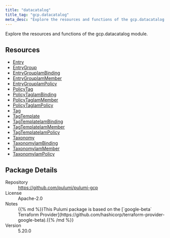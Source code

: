 ```yaml
---
title: "datacatalog"
title_tag: "gcp.datacatalog"
meta_desc: "Explore the resources and functions of the gcp.datacatalog module."
---
```


<!-- WARNING: this file was generated by Pulumi Docs Generator. -->
<!-- Do not edit by hand unless you're certain you know what you are doing! -->

Explore the resources and functions of the gcp.datacatalog module.

<h2 id="resources">Resources</h2>
<ul class="api">
    <li><a href="entry" title="Entry"><span class="symbol resource"></span>Entry</a></li>
    <li><a href="entrygroup" title="EntryGroup"><span class="symbol resource"></span>EntryGroup</a></li>
    <li><a href="entrygroupiambinding" title="EntryGroupIamBinding"><span class="symbol resource"></span>EntryGroupIamBinding</a></li>
    <li><a href="entrygroupiammember" title="EntryGroupIamMember"><span class="symbol resource"></span>EntryGroupIamMember</a></li>
    <li><a href="entrygroupiampolicy" title="EntryGroupIamPolicy"><span class="symbol resource"></span>EntryGroupIamPolicy</a></li>
    <li><a href="policytag" title="PolicyTag"><span class="symbol resource"></span>PolicyTag</a></li>
    <li><a href="policytagiambinding" title="PolicyTagIamBinding"><span class="symbol resource"></span>PolicyTagIamBinding</a></li>
    <li><a href="policytagiammember" title="PolicyTagIamMember"><span class="symbol resource"></span>PolicyTagIamMember</a></li>
    <li><a href="policytagiampolicy" title="PolicyTagIamPolicy"><span class="symbol resource"></span>PolicyTagIamPolicy</a></li>
    <li><a href="tag" title="Tag"><span class="symbol resource"></span>Tag</a></li>
    <li><a href="tagtemplate" title="TagTemplate"><span class="symbol resource"></span>TagTemplate</a></li>
    <li><a href="tagtemplateiambinding" title="TagTemplateIamBinding"><span class="symbol resource"></span>TagTemplateIamBinding</a></li>
    <li><a href="tagtemplateiammember" title="TagTemplateIamMember"><span class="symbol resource"></span>TagTemplateIamMember</a></li>
    <li><a href="tagtemplateiampolicy" title="TagTemplateIamPolicy"><span class="symbol resource"></span>TagTemplateIamPolicy</a></li>
    <li><a href="taxonomy" title="Taxonomy"><span class="symbol resource"></span>Taxonomy</a></li>
    <li><a href="taxonomyiambinding" title="TaxonomyIamBinding"><span class="symbol resource"></span>TaxonomyIamBinding</a></li>
    <li><a href="taxonomyiammember" title="TaxonomyIamMember"><span class="symbol resource"></span>TaxonomyIamMember</a></li>
    <li><a href="taxonomyiampolicy" title="TaxonomyIamPolicy"><span class="symbol resource"></span>TaxonomyIamPolicy</a></li>
</ul>

<h2 id="package-details">Package Details</h2>
<dl class="package-details">
	<dt>Repository</dt>
	<dd><a href="https://github.com/pulumi/pulumi-gcp">https://github.com/pulumi/pulumi-gcp</a></dd>
	<dt>License</dt>
	<dd>Apache-2.0</dd>
	<dt>Notes</dt>
	<dd>{{% md %}}This Pulumi package is based on the [`google-beta` Terraform Provider](https://github.com/hashicorp/terraform-provider-google-beta).{{% /md %}}</dd>
	<dt>Version</dt>
	<dd>5.20.0</dd>
</dl>

